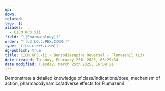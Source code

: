 ```yaml
---
up: 
down: 
related: 
tags: []
aliases:
  - CICM.KP3.xii
field: "[[Pharmacology]]"
order: "[[L3.LO.C.PEX.CICM]]"
type: "[[LO.C.PEX.CICM]]"
dg-publish: true
title: CICM.KP3.xii - Benzodiazepine Reversal - Flumazenil (L3)
date created: Tuesday, February 25th 2025, 06:29:34
date modified: Tuesday, March 25th 2025, 16:09:21
---
```


Demonstrate a detailed knowledge of class/indications/dose, mechanism of action, pharmacodynamics/adverse effects for Flumazenil.
